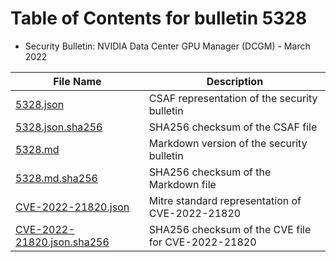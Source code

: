 # Table of Contents for bulletin 5328

 - Security Bulletin: NVIDIA Data Center GPU Manager (DCGM) - March 2022

| File Name | Description |
|-----------|-------------|
| [5328.json](5328.json) | CSAF representation of the security bulletin |
| [5328.json.sha256](5328.json.sha256) | SHA256 checksum of the CSAF file |
| [5328.md](5328.md) | Markdown version of the security bulletin |
| [5328.md.sha256](5328.md.sha256) | SHA256 checksum of the Markdown file |
| [CVE-2022-21820.json](CVE-2022-21820.json) | Mitre standard representation of CVE-2022-21820 |
| [CVE-2022-21820.json.sha256](CVE-2022-21820.json.sha256) | SHA256 checksum of the CVE file for CVE-2022-21820 |
